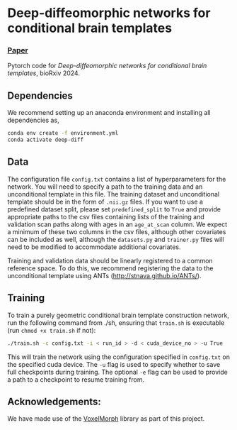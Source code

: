 # Deep-diffeomorphic networks for conditional brain templates
### [Paper](https://www.biorxiv.org/content/10.1101/2024.07.05.602288)

Pytorch code for *Deep-diffeomorphic networks for conditional brain templates*, bioRxiv 2024.

## Dependencies

We recommend setting up an anaconda environment and installing all dependencies as,

```bash
conda env create -f environment.yml
conda activate deep-diff
```

## Data

The configuration file `config.txt` contains a list of hyperparameters for the network. You will need to specify a path to the training data and an unconditional template in this file. The training dataset and unconditional template should be in the form of `.nii.gz` files. If you want to use a predefined dataset split, please set `predefined_split` to `True` and provide appropriate paths to the csv files containing lists of the training and validation scan paths along with ages in an `age_at_scan` column. We expect a minimum of these two columns in the csv files, although other covariates can be included as well, although the `datasets.py` and `trainer.py` files will need to be modified to accommodate additional covariates.

Training and validation data should be linearly registered to a common reference space. To do this, we recommend registering the data to the unconditional template using ANTs (http://stnava.github.io/ANTs/). 

## Training
To train a purely geometric conditional brain template construction network, run the following command from ./sh, ensuring that `train.sh` is executable (run `chmod +x train.sh` if not):
```bash
./train.sh -c config.txt -i < run_id > -d < cuda_device_no > -u True 
```

This will train the network using the configuration specified in `config.txt` on the specified cuda device. The `-u` flag is used to specify whether to save full checkpoints during training. The optional `-e` flag can be used to provide a path to a checkpoint to resume training from.

## Acknowledgements:
We have made use of the [VoxelMorph](https://github.com/voxelmorph/voxelmorph) library as part of this project.
